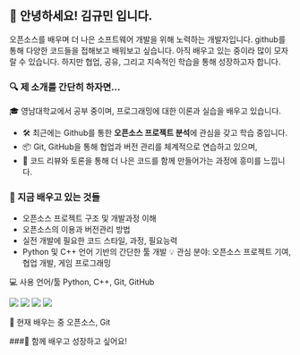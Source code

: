 
## 👋 안녕하세요! 김규민 입니다.
오픈소스를 배우며 더 나은 소프트웨어 개발을 위해 노력하는 개발자입니다.
github를 통해 다양한 코드들을 접해보고 배워보고 싶습니다.
아직 배우고 있는 중이라 많이 모자랄 수 있습니다.
하지만 협업, 공유, 그리고 지속적인 학습을 통해 성장하고자 합니다.

### 🔍 제 소개를 간단히 하자면...
🎓 영남대학교에서 공부 중이며, 프로그래밍에 대한 이론과 실습을 배우고 있습니다.
- 🛠️ 최근에는 Github를 통한 **오픈소스 프로젝트 분석**에 관심을 갖고 학습 중입니다.
- 📦 Git, GitHub을 통해 협업과 버전 관리를 체계적으로 연습하고 있으며,
- 💬 코드 리뷰와 토론을 통해 더 나은 코드를 함께 만들어가는 과정에 흥미를 느낍니다.

### 🌱 지금 배우고 있는 것들
- 오픈소스 프로젝트 구조 및 개발과정 이해
- 오픈소스의 이용과 버전관리 방법
- 실전 개발에 필요한 코드 스타일, 과정, 필요능력
- Python 및 C++ 언어 기반의 간단한 툴 개발
💡 관심 분야: 오픈소스 프로젝트 기여, 협업 개발, 게임 프로그래밍

💻 사용 언어/툴
Python, C++, Git, GitHub

<img src="https://img.shields.io/badge/Python-3776AB?style=for-the-badge&logo=Python&logoColor=white">
 <img src="https://img.shields.io/badge/c++-00599C?style=for-the-badge&logo=c%2B%2B&logoColor=white">
 <img src="https://img.shields.io/badge/github-181717?style=for-the-badge&logo=github&logoColor=white">
 <img src="https://img.shields.io/badge/git-F05032?style=for-the-badge&logo=git&logoColor=white">

📘 현재 배우는 중
오픈소스, Git

###🤝 함께 배우고 성장하고 싶어요!
